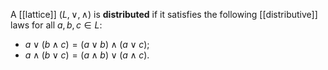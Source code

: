 A [[lattice]] $(L,\lor,\land)$ is **distributed** if it satisfies the following [[distributive]] laws for all $a,b,c\in L$:
- $a\lor (b\land c) = (a\lor b)\land (a\lor c)$;
- $a\land(b\lor c) = (a\land b)\lor (a\land c)$.
